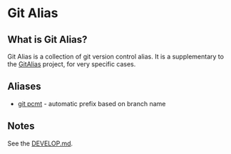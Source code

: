 # Git Alias

## What is Git Alias?

Git Alias is a collection of git version control alias. It is a supplementary to the [GitAlias](https://github.com/GitAlias/gitalias) project, for very specific cases.

## Aliases

* [git pcmt](./docs/commit-prefix.md) - automatic prefix based on branch name

## Notes

See the [DEVELOP.md](./DEVELOP.md).
